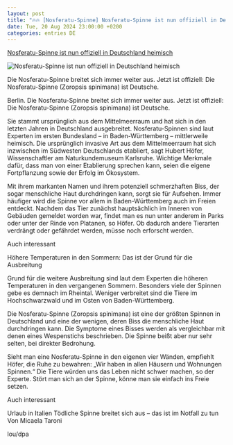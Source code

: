 ```yaml
---
layout: post
title: "🔥🔥 [Nosferatu-Spinne] Nosferatu-Spinne ist nun offiziell in Deutschland heimisch"
date: Tue, 20 Aug 2024 23:00:00 +0200
categories: entries DE
---
```

[Nosferatu-Spinne ist nun offiziell in Deutschland heimisch](https://www.morgenpost.de/panorama/article407059582/nosferatu-spinne-ist-nun-offiziell-in-deutschland-heimisch.html)

![Nosferatu-Spinne ist nun offiziell in Deutschland heimisch](https://img.sparknews.funkemedien.de/406131476/406131476_1724164928_v16_9_1600.jpeg)

Die Nosferatu-Spinne breitet sich immer weiter aus. Jetzt ist offiziell: Die Nosferatu-Spinne (Zoropsis spinimana) ist Deutsche.

Berlin. Die Nosferatu-Spinne breitet sich immer weiter aus. Jetzt ist offiziell: Die Nosferatu-Spinne (Zoropsis spinimana) ist Deutsche.

Sie stammt ursprünglich aus dem Mittelmeerraum und hat sich in den letzten Jahren in Deutschland ausgebreitet. Nosferatu-Spinnen sind laut Experten im ersten Bundesland – in Baden-Württemberg – mittlerweile heimisch. Die ursprünglich invasive Art aus dem Mittelmeerraum hat sich inzwischen im Südwesten Deutschlands etabliert, sagt Hubert Höfer, Wissenschaftler am Naturkundemuseum Karlsruhe. Wichtige Merkmale dafür, dass man von einer Etablierung sprechen kann, seien die eigene Fortpflanzung sowie der Erfolg im Ökosystem.

Mit ihrem markanten Namen und ihrem potenziell schmerzhaften Biss, der sogar menschliche Haut durchdringen kann, sorgt sie für Aufsehen. Immer häufiger wird die Spinne vor allem in Baden-Württemberg auch im Freien entdeckt. Nachdem das Tier zunächst hauptsächlich im Inneren von Gebäuden gemeldet worden war, findet man es nun unter anderem in Parks oder unter der Rinde von Platanen, so Höfer. Ob dadurch andere Tierarten verdrängt oder gefährdet werden, müsse noch erforscht werden.

Auch interessant

Höhere Temperaturen in den Sommern: Das ist der Grund für die Ausbreitung

Grund für die weitere Ausbreitung sind laut dem Experten die höheren Temperaturen in den vergangenen Sommern. Besonders viele der Spinnen gebe es demnach im Rheintal. Weniger verbreitet sind die Tiere im Hochschwarzwald und im Osten von Baden-Württemberg.

Die Nosferatu-Spinne (Zoropsis spinimana) ist eine der größten Spinnen in Deutschland und eine der wenigen, deren Biss die menschliche Haut durchdringen kann. Die Symptome eines Bisses werden als vergleichbar mit denen eines Wespenstichs beschrieben. Die Spinne beißt aber nur sehr selten, bei direkter Bedrohung.

Sieht man eine Nosferatu-Spinne in den eigenen vier Wänden, empfiehlt Höfer, die Ruhe zu bewahren: „Wir haben in allen Häusern und Wohnungen Spinnen.“ Die Tiere würden uns das Leben nicht schwer machen, so der Experte. Stört man sich an der Spinne, könne man sie einfach ins Freie setzen.

Auch interessant

Urlaub in Italien Tödliche Spinne breitet sich aus – das ist im Notfall zu tun Von Micaela Taroni

lou/dpa

